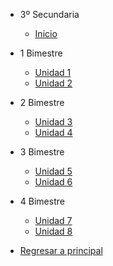 - 3º Secundaria

  - [<i class="bi bi-house"></i> Inicio](3-secundaria/inicio)


- 1 Bimestre

  - [Unidad 1](3-secundaria/unidad-1.md)
  - [Unidad 2](3-secundaria/unidad-2.md)

- 2 Bimestre 

  - [Unidad 3](3-secundaria/unidad-3.md)
  - [Unidad 4](3-secundaria/unidad-4.md)

- 3 Bimestre

  - [Unidad 5](3-secundaria/unidad-5.md)
  - [<i class="bi bi-arrow-right-square"></i> Unidad 6](3-secundaria/unidad-6.md)

- 4 Bimestre

  - [Unidad 7](3-secundaria/unidad-7.md)
  - [Unidad 8](3-secundaria/unidad-8.md)

- [<i class="bi bi-caret-left-square"></i> Regresar a principal](/)


